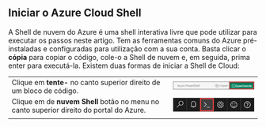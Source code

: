 
## <a name="launch-azure-cloud-shell"></a>Iniciar o Azure Cloud Shell

A Shell de nuvem do Azure é uma shell interativa livre que pode utilizar para executar os passos neste artigo. Tem as ferramentas comuns do Azure pré-instaladas e configuradas para utilização com a sua conta. Basta clicar o **cópia** para copiar o código, cole-o a Shell de nuvem e, em seguida, prima enter para executá-la. Existem duas formas de iniciar a Shell de Cloud:

|  |   |
|-----------------------------------------------|---|
| Clique em **tente-** no canto superior direito de um bloco de código. | ![Shell de nuvem neste artigo](./media/cloud-shell-powershell/cloud-shell-powershell-try-it.png) |
| Clique em de **nuvem Shell** botão no menu no canto superior direito do portal do Azure. | [![Shell de nuvem no portal](./media/cloud-shell-try-it/cloud-shell-menu.png)](https://portal.azure.com) |
|  |  |









